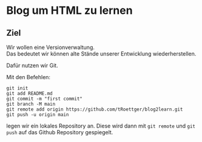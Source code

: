 # Blog um HTML zu lernen

## Ziel

Wir wollen eine Versionverwaltung.  
Das bedeutet wir können alte Stände unserer Entwicklung wiederherstellen.  

Dafür nutzen wir Git.

Mit den Befehlen:
```
git init
git add README.md
git commit -m "first commit"
git branch -M main
git remote add origin https://github.com/tRoettger/blog2learn.git
git push -u origin main
```
legen wir ein lokales Repository an.
Diese wird dann mit `git remote` und `git push` auf das Github Repository gespiegelt.
